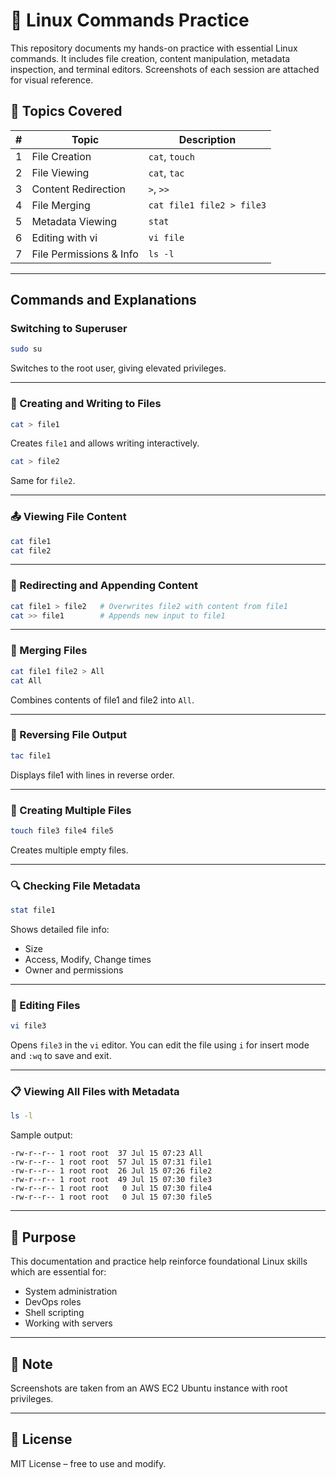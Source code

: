 # 🐧 Linux Commands Practice

This repository documents my hands-on practice with essential Linux commands. It includes file creation, content manipulation, metadata inspection, and terminal editors. Screenshots of each session are attached for visual reference.


## 📂 Topics Covered

| #  | Topic                     | Description |
|----|---------------------------|-------------|
| 1  | File Creation             | `cat`, `touch` |
| 2  | File Viewing              | `cat`, `tac` |
| 3  | Content Redirection       | `>`, `>>` |
| 4  | File Merging              | `cat file1 file2 > file3` |
| 5  | Metadata Viewing          | `stat` |
| 6  | Editing with vi           | `vi file` |
| 7  | File Permissions & Info   | `ls -l` |

---

##  Commands and Explanations

###  Switching to Superuser
```bash
sudo su
```
Switches to the root user, giving elevated privileges.

---

### 📄 Creating and Writing to Files
```bash
cat > file1
```
Creates `file1` and allows writing interactively.

```bash
cat > file2
```
Same for `file2`.

---

### 📤 Viewing File Content
```bash
cat file1
cat file2
```

---

### 🔁 Redirecting and Appending Content
```bash
cat file1 > file2   # Overwrites file2 with content from file1
cat >> file1        # Appends new input to file1
```

---

### 🔗 Merging Files
```bash
cat file1 file2 > All
cat All
```
Combines contents of file1 and file2 into `All`.

---

### 🔁 Reversing File Output
```bash
tac file1
```
Displays file1 with lines in reverse order.

---

### 📁 Creating Multiple Files
```bash
touch file3 file4 file5
```
Creates multiple empty files.

---

### 🔍 Checking File Metadata
```bash
stat file1
```
Shows detailed file info:
- Size
- Access, Modify, Change times
- Owner and permissions

---

### 📝 Editing Files
```bash
vi file3
```
Opens `file3` in the `vi` editor. You can edit the file using `i` for insert mode and `:wq` to save and exit.

---

### 📋 Viewing All Files with Metadata
```bash
ls -l
```

Sample output:
```
-rw-r--r-- 1 root root  37 Jul 15 07:23 All
-rw-r--r-- 1 root root  57 Jul 15 07:31 file1
-rw-r--r-- 1 root root  26 Jul 15 07:26 file2
-rw-r--r-- 1 root root  49 Jul 15 07:30 file3
-rw-r--r-- 1 root root   0 Jul 15 07:30 file4
-rw-r--r-- 1 root root   0 Jul 15 07:30 file5
```

---

## 🎯 Purpose

This documentation and practice help reinforce foundational Linux skills which are essential for:
- System administration
- DevOps roles
- Shell scripting
- Working with servers

---

## 📌 Note

Screenshots are taken from an AWS EC2 Ubuntu instance with root privileges.

---

## 📜 License

MIT License – free to use and modify.
